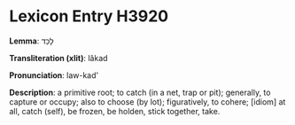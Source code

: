 # Lexicon Entry H3920

**Lemma**: לָכַד

**Transliteration (xlit)**: lâkad

**Pronunciation**: law-kad'

**Description**:
a primitive root; to catch (in a net, trap or pit); generally, to capture or occupy; also to choose (by lot); figuratively, to cohere; [idiom] at all, catch (self), be frozen, be holden, stick together, take.
